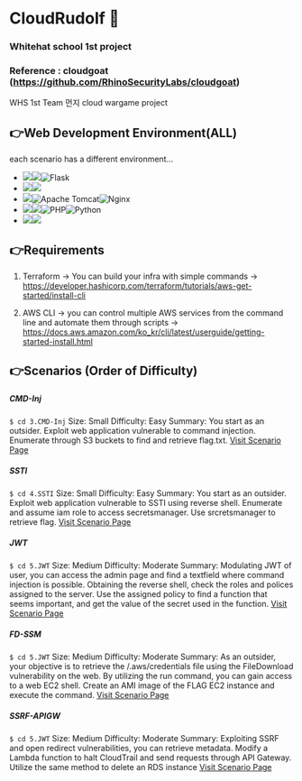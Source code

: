 # CloudRudolf 🦌


### Whitehat school 1st project 
### Reference : cloudgoat (https://github.com/RhinoSecurityLabs/cloudgoat)


WHS 1st Team 먼지 cloud wargame project 

## 👉Web Development Environment(ALL)

each scenario has a different environment...
- <img src="https://img.shields.io/badge/Framework-%23121011?style=for-the-badge"><img src="https://img.shields.io/badge/springboot-6DB33F?style=for-the-badge&logo=springboot&logoColor=white">![Flask](https://img.shields.io/badge/flask-%23000.svg?style=for-the-badge&logo=flask&logoColor=white)
- <img src="https://img.shields.io/badge/Build-%23121011?style=for-the-badge"><img src="https://img.shields.io/badge/Gradle-02303A?style=for-the-badge&logo=Gradle&logoColor=white">
- <img src="https://img.shields.io/badge/Server-%23121011?style=for-the-badge">![Apache Tomcat](https://img.shields.io/badge/apache%20tomcat-%23F8DC75.svg?style=for-the-badge&logo=apache-tomcat&logoColor=black)![Nginx](https://img.shields.io/badge/nginx-%23009639.svg?style=for-the-badge&logo=nginx&logoColor=white)
- <img src="https://img.shields.io/badge/Language-%23121011?style=for-the-badge"><img src="https://img.shields.io/badge/java-%23ED8B00?style=for-the-badge&logo=openjdk&logoColor=white">![PHP](https://img.shields.io/badge/php-%23777BB4.svg?style=for-the-badge&logo=php&logoColor=white)![Python](https://img.shields.io/badge/python-3670A0?style=for-the-badge&logo=python&logoColor=ffdd54)
- <img src="https://img.shields.io/badge/Project Encoding-%23121011?style=for-the-badge"><img src="https://img.shields.io/badge/UTF 8-EA2328?style=for-the-badge">

## 👉Requirements 

1. Terraform 
   -> You can build your infra with simple commands
   -> https://developer.hashicorp.com/terraform/tutorials/aws-get-started/install-cli
   
2. AWS CLI 
   -> you can control multiple AWS services from the command line and automate them through scripts
   -> https://docs.aws.amazon.com/ko_kr/cli/latest/userguide/getting-started-install.html

## 👉Scenarios (Order of Difficulty)
##### CMD-Inj
`$ cd 3.CMD-Inj`
Size: Small
Difficulty: Easy
Summary: You start as an outsider. Exploit web application vulnerable to command injection. Enumerate through S3 buckets to find and retrieve flag.txt.
[Visit Scenario Page](https://github.com/xorverbin/CloudRudolf/tree/main/3.CMD-Inj)

##### SSTI
`$ cd 4.SSTI`
Size: Small
Difficulty: Easy
Summary: You start as an outsider. Exploit web application vulnerable to SSTI using reverse shell. Enumerate and assume iam role to access secretsmanager. Use srcretsmanager to retrieve flag.
[Visit Scenario Page](https://github.com/xorverbin/CloudRudolf/tree/main/4.SSTI)

##### JWT
`$ cd 5.JWT`
Size: Medium
Difficulty: Moderate
Summary: Modulating JWT of user, you can access the admin page and find a textfield where command injection is possible. Obtaining the reverse shell, check the roles and polices assigned to the server. Use the assigned policy to find a function that seems important, and get the value of the secret used in the function.
[Visit Scenario Page](https://github.com/xorverbin/CloudRudolf/tree/main/5.JWT)

##### FD-SSM
`$ cd 5.JWT`
Size: Medium
Difficulty: Moderate
Summary: As an outsider, your objective is to retrieve the /.aws/credentials file using the FileDownload vulnerability on the web. By utilizing the run command, you can gain access to a web EC2 shell. Create an AMI image of the FLAG EC2 instance and execute the command.
[Visit Scenario Page](https://github.com/xorverbin/CloudRudolf/tree/main/1.FD-SSM)

##### SSRF-APIGW
`$ cd 5.JWT`
Size: Medium
Difficulty: Moderate
Summary: Exploiting SSRF and open redirect vulnerabilities, you can retrieve metadata. Modify a Lambda function to halt CloudTrail and send requests through API Gateway. Utilize the same method to delete an RDS instance
[Visit Scenario Page](https://github.com/xorverbin/CloudRudolf/tree/main/2.SSRF-APIGW)
